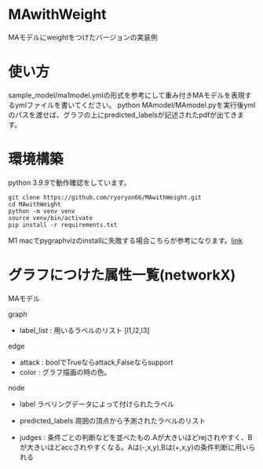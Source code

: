 # MAwithWeight
MAモデルにweightをつけたバージョンの実装例

# 使い方

sample_model/ma1model.ymlの形式を参考にして重み付きMAモデルを表現するymlファイルを書いてください。
python MAmodel/MAmodel.pyを実行後ymlのパスを渡せば、グラフの上にpredicted_labelsが記述されたpdfが出てきます。


# 環境構築

python 3.9.9で動作確認をしています。

```
git clone https://github.com/ryoryon66/MAwithWeight.git
cd MAwithWeight
python -m venv venv
source venv/bin/activate
pip install -r requirements.txt
```

M1 macでpygraphvizのinstallに失敗する場合こちらが参考になります。[link](https://github.com/pygraphviz/pygraphviz/issues/398)

# グラフにつけた属性一覧(networkX)



MAモデル

graph

- label_list : 用いるラベルのリスト [l1,l2,l3]


edge

- attack : boolでTrueならattack,Falseならsupport
- color : グラフ描画の時の色。

node

- label ラベリングデータによって付けられたラベル

- predicted_labels 周囲の頂点から予測されたラベルのリスト

- judges : 条件ごとの判断などを並べたもの.Aが大きいほどrejされやすく、Bが大きいほどaccされやすくなる。Aは(-,x,y),Bは(+,x,y)の条件判断に用いられる

